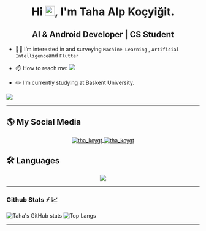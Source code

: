 <h1 align="center"> Hi <img src="https://media.giphy.com/media/hvRJCLFzcasrR4ia7z/giphy.gif" width="25" height="25">, I'm Taha Alp Koçyiğit.</h1>
<h2 align="center">AI & Android Developer | CS Student</h2>

- 👀🌱 I’m interested in and surveying ```Machine Learning``` , ```Artificial Intelligence```and ```Flutter```

- 📫 How to reach me: <a href="mailto:t.a.kocyigit@hotmail.com"><img src="https://img.shields.io/badge/Mail_Me-1a2038?style=for-the-badge&logo=gmail&logoColor=white"></a>

- ✏️ I'm currently studying at Baskent University.

<p align="left"><img src="https://www.codewars.com/users/TahaPasa/badges/small"></p>
<hr>

## 🌎 My Social Media
<p align="center">
        <a href="https://linkedin.com/in/tha-kcygt" target="blank">
        <img align="center" src="https://skillicons.dev/icons?i=linkedin" alt="tha_kcygt"/>
    </a>
    <a href="https://stackoverflow.com/users/14859782" target="blank">
        <img align="center" src="https://skillicons.dev/icons?i=stackoverflow" alt="tha_kcygt"/>
    </a>
</p>

## 🛠 Languages
<p align="center">
  <a href="https://skillicons.dev">
    <img src="https://skillicons.dev/icons?i=git,py,cpp,c,kotlin,tensorflow,flutter,firebase,solidity" />
  </a>
</p>

<hr>
<p align="left">
<h3>Github Stats ⚡ 📈</h3>

 ![Taha's GitHub stats](https://github-readme-stats-sigma-five.vercel.app/api?username=TahaPasa&show_icons=true&theme=tokyonight&line_height=20) 
 ![Top Langs](https://github-readme-stats.vercel.app/api/top-langs/?username=TahaPasa&layout=compact&theme=tokyonight&hide=cmake) 
</p>
<hr>

